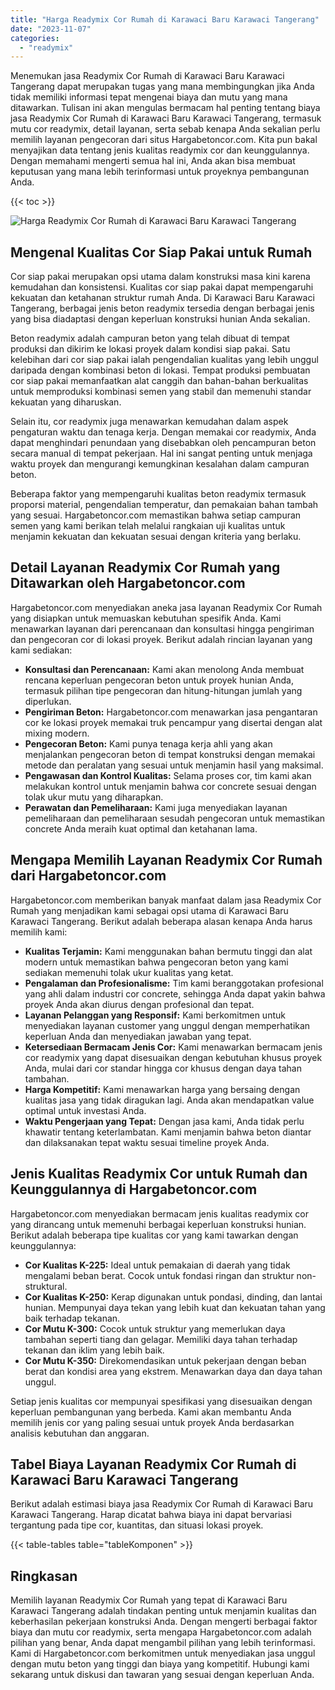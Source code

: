 ```yaml
---
title: "Harga Readymix Cor Rumah di Karawaci Baru Karawaci Tangerang"
date: "2023-11-07"
categories: 
  - "readymix"
---
```



Menemukan jasa Readymix Cor Rumah di Karawaci Baru Karawaci Tangerang dapat merupakan tugas yang mana membingungkan jika Anda tidak memiliki informasi tepat mengenai biaya dan mutu yang mana ditawarkan. Tulisan ini akan mengulas bermacam hal penting tentang biaya jasa Readymix Cor Rumah di Karawaci Baru Karawaci Tangerang, termasuk mutu cor readymix, detail layanan, serta sebab kenapa Anda sekalian perlu memilih layanan pengecoran dari situs Hargabetoncor.com. Kita pun bakal menyajikan data tentang jenis kualitas readymix cor dan keunggulannya. Dengan memahami mengerti semua hal ini, Anda akan bisa membuat keputusan yang mana lebih terinformasi untuk proyeknya pembangunan Anda.

{{< toc >}}

![Harga Readymix Cor Rumah di Karawaci Baru Karawaci Tangerang](https://hargareadymixid.github.io/hbc/readymix-hbc%20(15).png)

## Mengenal Kualitas Cor Siap Pakai untuk Rumah

Cor siap pakai merupakan opsi utama dalam konstruksi masa kini karena kemudahan dan konsistensi. Kualitas cor siap pakai dapat mempengaruhi kekuatan dan ketahanan struktur rumah Anda. Di Karawaci Baru Karawaci Tangerang, berbagai jenis beton readymix tersedia dengan berbagai jenis yang bisa diadaptasi dengan keperluan konstruksi hunian Anda sekalian.

Beton readymix adalah campuran beton yang telah dibuat di tempat produksi dan dikirim ke lokasi proyek dalam kondisi siap pakai. Satu kelebihan dari cor siap pakai ialah pengendalian kualitas yang lebih unggul daripada dengan kombinasi beton di lokasi. Tempat produksi pembuatan cor siap pakai memanfaatkan alat canggih dan bahan-bahan berkualitas untuk memproduksi kombinasi semen yang stabil dan memenuhi standar kekuatan yang diharuskan.

Selain itu, cor readymix juga menawarkan kemudahan dalam aspek pengaturan waktu dan tenaga kerja. Dengan memakai cor readymix, Anda dapat menghindari penundaan yang disebabkan oleh pencampuran beton secara manual di tempat pekerjaan. Hal ini sangat penting untuk menjaga waktu proyek dan mengurangi kemungkinan kesalahan dalam campuran beton.

Beberapa faktor yang mempengaruhi kualitas beton readymix termasuk proporsi material, pengendalian temperatur, dan pemakaian bahan tambah yang sesuai. Hargabetoncor.com memastikan bahwa setiap campuran semen yang kami berikan telah melalui rangkaian uji kualitas untuk menjamin kekuatan dan kekuatan sesuai dengan kriteria yang berlaku.

## Detail Layanan Readymix Cor Rumah yang Ditawarkan oleh Hargabetoncor.com

Hargabetoncor.com menyediakan aneka jasa layanan Readymix Cor Rumah yang disiapkan untuk memuaskan kebutuhan spesifik Anda. Kami menawarkan layanan dari perencanaan dan konsultasi hingga pengiriman dan pengecoran cor di lokasi proyek. Berikut adalah rincian layanan yang kami sediakan:

- **Konsultasi dan Perencanaan:** Kami akan menolong Anda membuat rencana keperluan pengecoran beton untuk proyek hunian Anda, termasuk pilihan tipe pengecoran dan hitung-hitungan jumlah yang diperlukan.
- **Pengiriman Beton:** Hargabetoncor.com menawarkan jasa pengantaran cor ke lokasi proyek memakai truk pencampur yang disertai dengan alat mixing modern.
- **Pengecoran Beton:** Kami punya tenaga kerja ahli yang akan menjalankan pengecoran beton di tempat konstruksi dengan memakai metode dan peralatan yang sesuai untuk menjamin hasil yang maksimal.
- **Pengawasan dan Kontrol Kualitas:** Selama proses cor, tim kami akan melakukan kontrol untuk menjamin bahwa cor concrete sesuai dengan tolak ukur mutu yang diharapkan.
- **Perawatan dan Pemeliharaan:** Kami juga menyediakan layanan pemeliharaan dan pemeliharaan sesudah pengecoran untuk memastikan concrete Anda meraih kuat optimal dan ketahanan lama.

## Mengapa Memilih Layanan Readymix Cor Rumah dari Hargabetoncor.com

Hargabetoncor.com memberikan banyak manfaat dalam jasa Readymix Cor Rumah yang menjadikan kami sebagai opsi utama di Karawaci Baru Karawaci Tangerang. Berikut adalah beberapa alasan kenapa Anda harus memilih kami:

- **Kualitas Terjamin:** Kami menggunakan bahan bermutu tinggi dan alat modern untuk memastikan bahwa pengecoran beton yang kami sediakan memenuhi tolak ukur kualitas yang ketat.
- **Pengalaman dan Profesionalisme:** Tim kami beranggotakan profesional yang ahli dalam industri cor concrete, sehingga Anda dapat yakin bahwa proyek Anda akan diurus dengan profesional dan tepat.
- **Layanan Pelanggan yang Responsif:** Kami berkomitmen untuk menyediakan layanan customer yang unggul dengan memperhatikan keperluan Anda dan menyediakan jawaban yang tepat.
- **Ketersediaan Bermacam Jenis Cor:** Kami menawarkan bermacam jenis cor readymix yang dapat disesuaikan dengan kebutuhan khusus proyek Anda, mulai dari cor standar hingga cor khusus dengan daya tahan tambahan.
- **Harga Kompetitif:** Kami menawarkan harga yang bersaing dengan kualitas jasa yang tidak diragukan lagi. Anda akan mendapatkan value optimal untuk investasi Anda.
- **Waktu Pengerjaan yang Tepat:** Dengan jasa kami, Anda tidak perlu khawatir tentang keterlambatan. Kami menjamin bahwa beton diantar dan dilaksanakan tepat waktu sesuai timeline proyek Anda.

## Jenis Kualitas Readymix Cor untuk Rumah dan Keunggulannya di Hargabetoncor.com

Hargabetoncor.com menyediakan bermacam jenis kualitas readymix cor yang dirancang untuk memenuhi berbagai keperluan konstruksi hunian. Berikut adalah beberapa tipe kualitas cor yang kami tawarkan dengan keunggulannya:

- **Cor Kualitas K-225:** Ideal untuk pemakaian di daerah yang tidak mengalami beban berat. Cocok untuk fondasi ringan dan struktur non-struktural.
- **Cor Kualitas K-250:** Kerap digunakan untuk pondasi, dinding, dan lantai hunian. Mempunyai daya tekan yang lebih kuat dan kekuatan tahan yang baik terhadap tekanan.
- **Cor Mutu K-300:** Cocok untuk struktur yang memerlukan daya tambahan seperti tiang dan gelagar. Memiliki daya tahan terhadap tekanan dan iklim yang lebih baik.
- **Cor Mutu K-350:** Direkomendasikan untuk pekerjaan dengan beban berat dan kondisi area yang ekstrem. Menawarkan daya dan daya tahan unggul.

Setiap jenis kualitas cor mempunyai spesifikasi yang disesuaikan dengan keperluan pembangunan yang berbeda. Kami akan membantu Anda memilih jenis cor yang paling sesuai untuk proyek Anda berdasarkan analisis kebutuhan dan anggaran.

## Tabel Biaya Layanan Readymix Cor Rumah di Karawaci Baru Karawaci Tangerang

Berikut adalah estimasi biaya jasa Readymix Cor Rumah di Karawaci Baru Karawaci Tangerang. Harap dicatat bahwa biaya ini dapat bervariasi tergantung pada tipe cor, kuantitas, dan situasi lokasi proyek.

{{< table-tables table="tableKomponen" >}}

## Ringkasan

Memilih layanan Readymix Cor Rumah yang tepat di Karawaci Baru Karawaci Tangerang adalah tindakan penting untuk menjamin kualitas dan keberhasilan pekerjaan konstruksi Anda. Dengan mengerti berbagai faktor biaya dan mutu cor readymix, serta mengapa Hargabetoncor.com adalah pilihan yang benar, Anda dapat mengambil pilihan yang lebih terinformasi. Kami di Hargabetoncor.com berkomitmen untuk menyediakan jasa unggul dengan mutu beton yang tinggi dan biaya yang kompetitif. Hubungi kami sekarang untuk diskusi dan tawaran yang sesuai dengan keperluan Anda.
